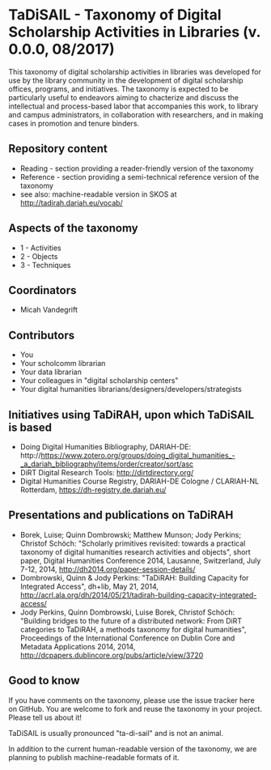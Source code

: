 TaDiSAIL - Taxonomy of Digital Scholarship Activities in Libraries (v. 0.0.0, 08/2017)
=====================================================================================

This taxonomy of digital scholarship activities in libraries was developed for use by the library community in the development of digital scholarship offices, programs, and initiatives. The taxonomy is expected to be particularly useful to endeavors aiming to chacterize and discuss the intellectual and process-based labor that accompanies this work, to library and campus administrators, in collaboration with researchers, and in making cases in promotion and tenure binders.

Repository content
---------------

* Reading - section providing a reader-friendly version of the taxonomy
* Reference - section providing a semi-technical reference version of the taxonomy
* see also: machine-readable version in SKOS at http://tadirah.dariah.eu/vocab/

Aspects of the taxonomy
-----------------------
* 1 - Activities
* 2 - Objects
* 3 - Techniques


Coordinators
------------
* Micah Vandegrift

Contributors
------------
* You
* Your scholcomm librarian
* Your data librarian
* Your colleagues in "digital scholarship centers"
* Your digital humanities librarians/designers/developers/strategists

Initiatives using TaDiRAH, upon which TaDiSAIL is based
-------------------------
* Doing Digital Humanities Bibliography, DARIAH-DE: http://https://www.zotero.org/groups/doing_digital_humanities_-_a_dariah_bibliography/items/order/creator/sort/asc
* DiRT Digital Research Tools: http://dirtdirectory.org/
* Digital Humanities Course Registry, DARIAH-DE Cologne / CLARIAH-NL Rotterdam, https://dh-registry.de.dariah.eu/

Presentations and publications on TaDiRAH
-----------------------
* Borek, Luise; Quinn Dombrowski; Matthew Munson; Jody Perkins; Christof Schöch: "Scholarly primitives revisited: towards a practical taxonomy of digital humanities research activities and objects", short paper, Digital Humanities Conference 2014, Lausanne, Switzerland, July 7-12, 2014, http://dh2014.org/paper-session-details/
* Dombrowski, Quinn & Jody Perkins: "TaDiRAH: Building Capacity for Integrated Access", dh+lib, May 21, 2014, http://acrl.ala.org/dh/2014/05/21/tadirah-building-capacity-integrated-access/
* Jody Perkins, Quinn Dombrowski, Luise Borek, Christof Schöch: "Building bridges to the future of a distributed network: From DiRT categories to TaDiRAH, a methods taxonomy for digital humanities", Proceedings of the International Conference on Dublin Core and Metadata Applications 2014, 2014, http://dcpapers.dublincore.org/pubs/article/view/3720 

Good to know
------------

If you have comments on the taxonomy, please use the issue tracker here on GitHub. You are welcome to fork and reuse the taxonomy in your project. Please tell us about it!

TaDiSAIL is usually pronounced "ta-di-sail" and is not an animal.

In addition to the current human-readable version of the taxonomy, we are planning to publish machine-readable formats of it.

